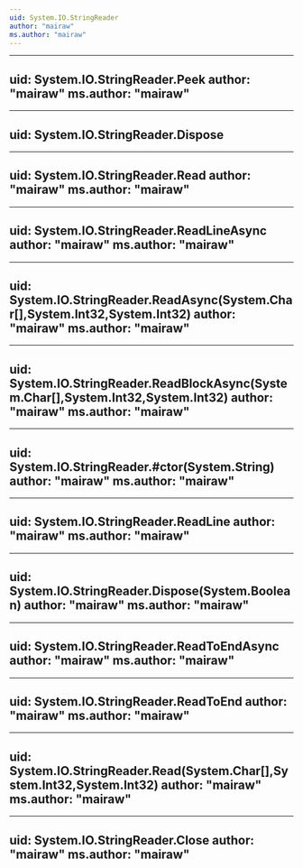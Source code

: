 ```yaml
---
uid: System.IO.StringReader
author: "mairaw"
ms.author: "mairaw"
---
```


---
uid: System.IO.StringReader.Peek
author: "mairaw"
ms.author: "mairaw"
---

---
uid: System.IO.StringReader.Dispose
---

---
uid: System.IO.StringReader.Read
author: "mairaw"
ms.author: "mairaw"
---

---
uid: System.IO.StringReader.ReadLineAsync
author: "mairaw"
ms.author: "mairaw"
---

---
uid: System.IO.StringReader.ReadAsync(System.Char[],System.Int32,System.Int32)
author: "mairaw"
ms.author: "mairaw"
---

---
uid: System.IO.StringReader.ReadBlockAsync(System.Char[],System.Int32,System.Int32)
author: "mairaw"
ms.author: "mairaw"
---

---
uid: System.IO.StringReader.#ctor(System.String)
author: "mairaw"
ms.author: "mairaw"
---

---
uid: System.IO.StringReader.ReadLine
author: "mairaw"
ms.author: "mairaw"
---

---
uid: System.IO.StringReader.Dispose(System.Boolean)
author: "mairaw"
ms.author: "mairaw"
---

---
uid: System.IO.StringReader.ReadToEndAsync
author: "mairaw"
ms.author: "mairaw"
---

---
uid: System.IO.StringReader.ReadToEnd
author: "mairaw"
ms.author: "mairaw"
---

---
uid: System.IO.StringReader.Read(System.Char[],System.Int32,System.Int32)
author: "mairaw"
ms.author: "mairaw"
---

---
uid: System.IO.StringReader.Close
author: "mairaw"
ms.author: "mairaw"
---

